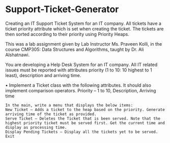 # Support-Ticket-Generator
Creating an IT Support Ticket System for an IT company. All tickets have a ticket priority attribute which is set when creating the ticket. The tickets are then sorted according to their priority using Priority Heaps.

This was a lab assignment given by Lab Instructor Ms. Praveen Kolli, in the course CMP305: Data Structures and Algorithms, taught by Dr. Ali Alshatnawi.

You are developing a Help Desk System for an IT company. All IT related issues must be reported with attributes priority (1 to 10:  10 highest to 1 least), description and arriving time. 

•	Implement a Ticket class with the following attributes. It should also implement comparison operators.
    Priority – 1 to 10, Description, Arriving time

    In the main, write a menu that displays the below items:
    New Ticket – Adds a ticket to the heap based on the priority. Generate arriving time of the ticket as provided.
    Serve Ticket – Deletes the Ticket that is been served. Note that the highest priority ticket must be served first. Get the current time and display as processing time. 
    Display Pending Tickets – Display all the tickets yet to be served. 
    Exit
